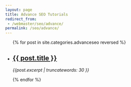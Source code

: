 ```yaml
---
layout: page
title: Advance SEO Tutorials
redirect_from:
 - /webmaster/seo/advance/
permalink: /seo/advance/
---
```

<ul class="post-list">
	{% for post in site.categories.advanceseo reversed %}
      <li>	
        <h2>
         <a class="post-link" href="{{ post.url | prepend: site.baseurl }}">{{ post.title }}</a>   
        </h2>
		<p><i>{{post.excerpt | truncatewords: 30 }}</i></p>
      </li>
    {% endfor %}
  </ul>
